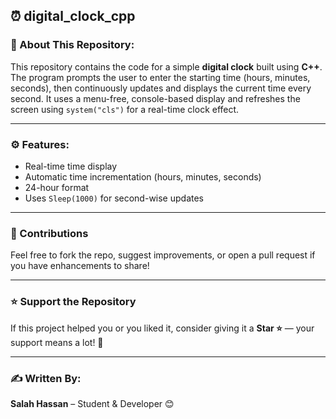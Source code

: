 ## ⏰ digital_clock_cpp

### 📌 About This Repository:
This repository contains the code for a simple **digital clock** built using **C++**. The program prompts the user to enter the starting time (hours, minutes, seconds), then continuously updates and displays the current time every second. It uses a menu-free, console-based display and refreshes the screen using `system("cls")` for a real-time clock effect.

---

### ⚙️ Features:
- Real-time time display  
- Automatic time incrementation (hours, minutes, seconds)  
- 24-hour format  
- Uses `Sleep(1000)` for second-wise updates  

---

### 🤝 Contributions
Feel free to fork the repo, suggest improvements, or open a pull request if you have enhancements to share!

---

### ⭐ Support the Repository
If this project helped you or you liked it, consider giving it a **Star ⭐** — your support means a lot! 🙌

---

### ✍️ Written By:
**Salah Hassan** – Student & Developer 😊
